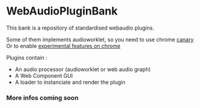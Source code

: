 # WebAudioPluginBank

This bank is a repository of standardised webaudio plugins.

Some of them implements audioworklet, so you need to use chrome [canary](https://www.google.fr/chrome/browser/canary.html) 
Or to enable [experimental features on chrome](https://googlechromelabs.github.io/web-audio-samples/audio-worklet/)

Plugins contain : 
* An audio processor (audioworklet or web audio graph)
* A Web Component GUI
* A loader to instanciate and render the plugin

### More infos coming soon
